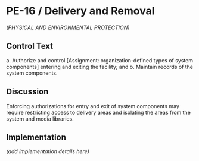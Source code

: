 # PE-16 / Delivery and Removal

_(PHYSICAL AND ENVIRONMENTAL PROTECTION)_

## Control Text


a. Authorize and control [Assignment: organization-defined types of system components] entering and exiting the facility; and
b. Maintain records of the system components.

## Discussion

Enforcing authorizations for entry and exit of system components may require restricting access to delivery areas and isolating the areas from the system and media libraries.

## Implementation

_(add implementation details here)_
